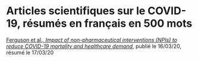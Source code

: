 # Articles scientifiques sur le COVID-19, résumés en français en 500 mots

[Ferguson et al., _Impact of non-pharmaceutical interventions (NPIs) to reduce COVID-19 mortality and healthcare demand_](/20200317_impact.md), publié le 16/03/20, résumé le 17/03/20
